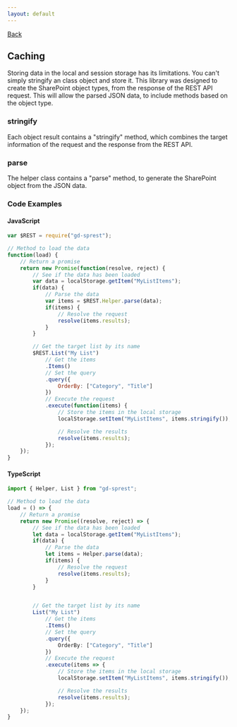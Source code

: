 ```yaml
---
layout: default
---
```

<div class="page-info" markdown="1">

[Back](/topics)
## Caching

</div>

Storing data in the local and session storage has its limitations. You can't simply stringify an class object and store it. This library was designed to create the SharePoint object types, from the response of the REST API request. This will allow the parsed JSON data, to include methods based on the object type.
### stringify
Each object result contains a "stringify" method, which combines the target information of the request and the response from the REST API.
### parse
The helper class contains a "parse" method, to generate the SharePoint object from the JSON data.
### Code Examples
#### JavaScript
```js
var $REST = require("gd-sprest");

// Method to load the data
function(load) {
    // Return a promise
    return new Promise(function(resolve, reject) {
        // See if the data has been loaded
        var data = localStorage.getItem("MyListItems");
        if(data) {
            // Parse the data
            var items = $REST.Helper.parse(data);
            if(items) {
                // Resolve the request
                resolve(items.results);
            }
        }

        // Get the target list by its name
        $REST.List("My List")
            // Get the items
            .Items()
            // Set the query
            .query({
                OrderBy: ["Category", "Title"]
            })
            // Execute the request
            .execute(function(items) {
                // Store the items in the local storage
                localStorage.setItem("MyListItems", items.stringify());

                // Resolve the results
                resolve(items.results);
            });
    });
}
```
#### TypeScript
```ts
import { Helper, List } from "gd-sprest";

// Method to load the data
load = () => {
    // Return a promise
    return new Promise((resolve, reject) => {
        // See if the data has been loaded
        let data = localStorage.getItem("MyListItems");
        if(data) {
            // Parse the data
            let items = Helper.parse(data);
            if(items) {
                // Resolve the request
                resolve(items.results);
            }
        }


        // Get the target list by its name
        List("My List")
            // Get the items
            .Items()
            // Set the query
            .query({
                OrderBy: ["Category", "Title"]
            })
            // Execute the request
            .execute(items => {
                // Store the items in the local storage
                localStorage.setItem("MyListItems", items.stringify());

                // Resolve the results
                resolve(items.results);
            });
    });
}
```